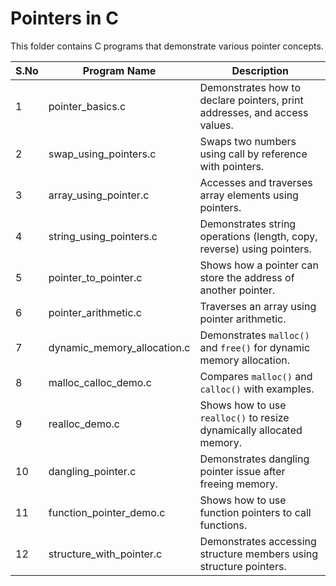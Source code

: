 # Pointers in C

This folder contains C programs that demonstrate various pointer concepts.

| S.No | Program Name                  | Description                                                                 |
|------|-------------------------------|-----------------------------------------------------------------------------|
| 1    | pointer_basics.c              | Demonstrates how to declare pointers, print addresses, and access values.   |
| 2    | swap_using_pointers.c         | Swaps two numbers using call by reference with pointers.                    |
| 3    | array_using_pointer.c         | Accesses and traverses array elements using pointers.                       |
| 4    | string_using_pointers.c       | Demonstrates string operations (length, copy, reverse) using pointers.      |
| 5    | pointer_to_pointer.c          | Shows how a pointer can store the address of another pointer.               |
| 6    | pointer_arithmetic.c          | Traverses an array using pointer arithmetic.                                |
| 7    | dynamic_memory_allocation.c   | Demonstrates `malloc()` and `free()` for dynamic memory allocation.         |
| 8    | malloc_calloc_demo.c          | Compares `malloc()` and `calloc()` with examples.                           |
| 9    | realloc_demo.c                | Shows how to use `realloc()` to resize dynamically allocated memory.        |
| 10   | dangling_pointer.c            | Demonstrates dangling pointer issue after freeing memory.                   |
| 11   | function_pointer_demo.c       | Shows how to use function pointers to call functions.                       |
| 12   | structure_with_pointer.c      | Demonstrates accessing structure members using structure pointers.          |
